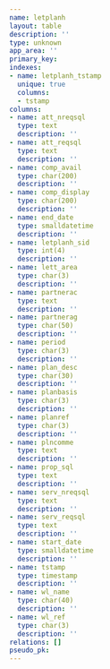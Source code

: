 ```yaml
---
name: letplanh
layout: table
description: ''
type: unknown
app_area: ''
primary_key: 
indexes:
- name: letplanh_tstamp
  unique: true
  columns:
  - tstamp
columns:
- name: att_nreqsql
  type: text
  description: ''
- name: att_reqsql
  type: text
  description: ''
- name: comp_avail
  type: char(200)
  description: ''
- name: comp_display
  type: char(200)
  description: ''
- name: end_date
  type: smalldatetime
  description: ''
- name: letplanh_sid
  type: int(4)
  description: ''
- name: lett_area
  type: char(3)
  description: ''
- name: partnerac
  type: text
  description: ''
- name: partnerag
  type: char(50)
  description: ''
- name: period
  type: char(3)
  description: ''
- name: plan_desc
  type: char(30)
  description: ''
- name: planbasis
  type: char(3)
  description: ''
- name: planref
  type: char(3)
  description: ''
- name: plncomme
  type: text
  description: ''
- name: prop_sql
  type: text
  description: ''
- name: serv_nreqsql
  type: text
  description: ''
- name: serv_reqsql
  type: text
  description: ''
- name: start_date
  type: smalldatetime
  description: ''
- name: tstamp
  type: timestamp
  description: ''
- name: wl_name
  type: char(40)
  description: ''
- name: wl_ref
  type: char(3)
  description: ''
relations: []
pseudo_pk: 
---
```


